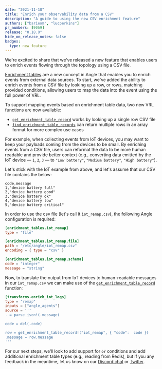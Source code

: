 ```yaml
---
date: "2021-11-18"
title: "Enrich your observability data from a CSV"
description: "A guide to using the new CSV enrichment feature"
authors: ["barieom", "lucperkins"]
pr_numbers: [9069]
release: "0.18.0"
hide_on_release_notes: false
badges:
  type: new feature
---
```


We're excited to share that we've released a new feature that enables users to
enrich events flowing through the topology using a CSV file.

[Enrichment tables] are a new concept in Angle that enables you to enrich
events from external data sources. To start, we've added the ability to enrich
events from a CSV file by looking up a row, or rows, matching provided
conditions, allowing users to map the data into the event using the full power
of VRL.

To support mapping events based on enrichment table data, two new VRL functions
are now available:

- [`get_enrichment_table_record`][get_enrichment_table_record] works by looking
  up a single row CSV file
- [`find_enrichment_table_records`][find_enrichment_table_records] can return
  multiple rows in an array format for more complex use cases

For example, when collecting events from IoT devices, you may want to keep your
payloads coming from the devices to be small. By enriching events from a CSV
file, users can reformat the data to be more human readable and provide better
context (e.g., converting data emitted by the IoT device — `1`, `2`, `3` — to
`"Low battery"`, `"Medium battery"`, `"High battery"`).

Let's stick with the IoT example from above, and let's assume that our CSV file
contains the below:

```csv
code,message
1,"device battery full"
2,"device battery good"
3,"device battery ok"
4,"device battery low"
5,"device battery critical"
```

In order to use the csv file (let's call it `iot_remap.csv`), the following
Angle configuration is required:

``` toml
[enrichment_tables.iot_remap]
type = "file"

[enrichment_tables.iot_remap.file]
path = "/etc/angle/iot_remap.csv"
encoding = { type = "csv" }

[enrichment_tables.iot_remap.schema]
code = "integer"
message = "string"
```

Now, to translate the output from IoT devices to human-readable messages in our
`iot_remap.csv` we can make use of the
[`get_enrichment_table_record`][get_enrichment_table_record] function:

``` toml
[transforms.enrich_iot_logs]
type = "remap"
inputs = ["angle_agents"]
source = '''
. = parse_json!(.message)

code = del(.code)

row = get_enrichment_table_record!("iot_remap", { "code":  code })
.message = row.message
'''
```

For our next steps, we'll look to add support for `or` conditions and add
additional enrichment table types (e.g., reading from Redis), but if you any
feedback in the meantime, let us know on our [Discord chat] or [Twitter].

[Enrichment tables]: /docs/reference/glossary/#enrichment-tables
[get_enrichment_table_record]: /docs/reference/vrl/functions/#get_enrichment_table_record
[find_enrichment_table_records]: /docs/reference/vrl/functions/#find_enrichment_table_records
[Discord chat]: https://discord.com/invite/dX3bdkF
[Twitter]: https://twitter.com/khulnasoft
